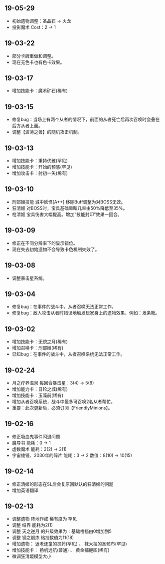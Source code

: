 ## 19-05-29
* 初始遗物调整：圣晶石 → 火龙
* 投影魔术 Cost：2 → 1
## 19-03-22  
* 部分卡牌重做和调整。
* 现在无色卡也有色卡效果。
## 19-03-17  
* 增加技能卡：魔术矿石(稀有)
## 19-03-15  
* 修复bug：当场上有两个从者的情况下，前面的从者死亡后再次召唤时会叠在后方从者上面。
* 调整【波涛之兽】的随机攻击机制。
## 19-03-13  
* 增加技能卡：秉持优雅(罕见)
* 增加技能卡：开始的预感(罕见)
* 增加攻击卡：射初一矢(稀有)
## 19-03-10  
* 刑部姬技能 城中妖怪[A++] 移除Buff调整为对BOSS无效。
* 狂清姬 对BOSS时，宝具基础晕眩几率由50%降低至35%。
* 枪清姬 宝具伤害大幅提高。增加“技能封印”效果一回合。
## 19-03-09  
* 修正在不同分辨率下的显示错位。
* 现在失去初始遗物不会导致卡色机制失效了。
## 19-03-08  
* 调整暴击星系统。
## 19-03-04  
* 修复bug：在事件的战斗中，从者召唤无法正常工作。
* 修复bug：敌人攻击从者时错误地触发玩家身上的遗物效果，例如：发条靴。
## 19-03-02  
* 增加技能卡：无貌之月(稀有)
* 增加召唤卡：刑部姬(稀有)
* 已知bug：在事件的战斗中，从者召唤系统无法正常工作。
## 19-02-24  
* 月之疗养温泉 每回合暴击星：3(4) → 5(8)
* 增加能力卡：日轮之城(稀有)
* 增加技能卡：玉藻前(稀有)
* 增加从者召唤系统，战斗中最多可召唤2名从者帮忙。
* 重要：此次更新后，必须订阅【FriendlyMinions】。
## 19-02-16  
* 修正吸血鬼事件闪退问题
* 魔导书 能耗：0 → 1
* 虚数魔术 能耗：2(2) → 2(1)
* 宇宙棱镜、2030年的碎片 能耗：3 → 2 数值：8(10) → 10(15)
## 19-02-14  
* 修正清姬的形态在SL后会复原回默认的狂清姬的问题
* 增加英语翻译
## 19-02-13  
* 调整遗物 阵地作成 稀有度为 罕见
* 调整 结界 能耗为2(1)
* 调整 天之逆月 的升级效果为：基础格挡由0增加到5
* 调整 钢之锻炼 格挡数值为11(18)
* 增加遗物： 返老还童的灵药(罕见) 、 抹大拉的圣骸布(罕见)
* 增加技能卡： 扬帆远航(普通) 、 黄金捕鲤图(稀有)
* 微调狂清姬模型大小